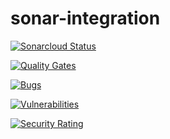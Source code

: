 # sonar-integration

[![Sonarcloud Status](https://sonarcloud.io/api/project_badges/measure?project=com.lapots.breed.judge:judge-rule-engine&metric=alert_status)](https://sonarcloud.io/dashboard?id=com.lapots.breed.judge:judge-rule-engine)

[![Quality Gates](https://sonarcloud.io/api/project_badges/measure?project=com.xp.springboot.rest%3ASpringbootRestInMemoryDB&metric=alert_status)](https://sonarcloud.io/api/project_badges/measure?project=com.xp.springboot.rest%3ASpringbootRestInMemoryDB&metric=alert_status)

[![Bugs](https://sonarcloud.io/api/project_badges/measure?project=com.xp.springboot.rest%3ASpringbootRestInMemoryDB&metric=bugs)](https://sonarcloud.io/api/project_badges/measure?project=com.xp.springboot.rest%3ASpringbootRestInMemoryDB&metric=bugs)

[![Vulnerabilities](https://sonarcloud.io/api/project_badges/measure?project=com.xp.springboot.rest%3ASpringbootRestInMemoryDB&metric=vulnerabilities)](https://sonarcloud.io/api/project_badges/measure?project=com.xp.springboot.rest%3ASpringbootRestInMemoryDB&metric=vulnerabilities)

[![Security Rating](https://sonarcloud.io/api/project_badges/measure?project=com.xp.springboot.rest%3ASpringbootRestInMemoryDB&metric=security_rating)](https://sonarcloud.io/api/project_badges/measure?project=com.xp.springboot.rest%3ASpringbootRestInMemoryDB&metric=security_rating)
